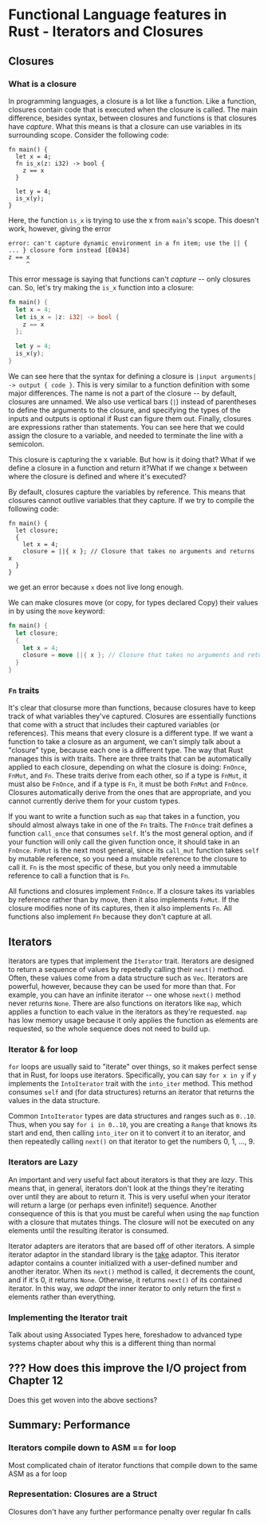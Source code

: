 # Functional Language features in Rust - Iterators and Closures

## Closures

### What is a closure

In programming languages, a closure is a lot like a function. Like a function, closures contain code
that is executed when the closure is called. The main difference, besides syntax, between closures and functions is
that closures have *capture*. What this means is that a closure can use variables in its surrounding
scope. Consider the following code:

```rust,ignore
fn main() {
  let x = 4;
  fn is_x(z: i32) -> bool {
    z == x
  }
  
  let y = 4;
  is_x(y);
}
```

Here, the function `is_x` is trying to use the x from `main`'s scope. This doesn't work, however,
giving the error

```text
error: can't capture dynamic environment in a fn item; use the || { ... } closure form instead [E0434]
z == x
     ^
```

This error message is saying that functions can't *capture* -- only closures can. So, let's try
making the `is_x` function into a closure:
```rust
fn main() {
  let x = 4;
  let is_x = |z: i32| -> bool {
    z == x
  };

  let y = 4;
  is_x(y);
}
```

We can see here that the syntax for defining a closure is `|input arguments| -> output { code }`.
This is very similar to a function definition with some major differences. The name is not a part of
the closure -- by default, closures are unnamed. We also use vertical bars (`|`) instead of
parentheses to define the arguments to the closure, and specifying the types of the inputs and
outputs is optional if Rust can figure them out. Finally, closures are expressions rather than
statements. You can see here that we could assign the closure to a variable, and needed to terminate
the line with a semicolon.

This closure is capturing the x variable. But how is it doing that? What if we define a closure in a
function and return it?What if we change x between where the closure is defined and where it's
executed?

By default, closures capture the variables by reference. This means that closures cannot outlive
variables that they capture. If we try to compile the following code:
```rust,ignore
fn main() {
  let closure;
  {
    let x = 4;
    closure = ||{ x }; // Closure that takes no arguments and returns x
  }
}
```
we get an error because `x` does not live long enough.

We can make closures move (or copy, for types declared Copy) their values in by using the `move`
keyword:
```rust
fn main() {
  let closure;
  {
    let x = 4;
    closure = move ||{ x }; // Closure that takes no arguments and returns x
  }
}
```

### `Fn` traits

It's clear that closurse more than functions, because closures have to keep track of what variables
they've captured. Closures are essentially functions that come with a struct that includes their
captured variables (or references). This means that every closure is a different type. If we want a
function to take a closure as an argument, we can't simply talk about a "closure" type, because each
one is a different type. The way that Rust manages this is with traits. There are three traits that
can be automatically applied to each closure, depending on what the closure is doing: `FnOnce`,
`FnMut`, and `Fn`. These traits derive from each other, so if a type is `FnMut`, it must also be
`FnOnce`, and if a type is `Fn`, it must be both `FnMut` and `FnOnce`. Closures automatically derive
from the ones that are appropriate, and you cannot currently derive them for your custom types.

If you want to write a function such as `map` that takes in a function, you should almost always
take in one of the `Fn` traits. The `FnOnce` trait defines a function `call_once` that consumes
`self`. It's the most general option, and if your function will only call the given function once,
it should take in an `FnOnce`. `FnMut` is the next most general, since its `call_mut` function takes
`self` by mutable reference, so you need a mutable reference to the closure to call it. `Fn` is the
most specific of these, but you only need a immutable reference to call a function that is `Fn`.

All functions and closures implement `FnOnce`. If a closure takes its variables by reference rather
than by move, then it also implements `FnMut`. If the closure modifies none of its captures, then it
also implements `Fn`. All functions also implement `Fn` because they don't capture at all.

## Iterators

Iterators are types that implement the `Iterator` trait. Iterators are designed to return a sequence
of values by repetedly calling their `next()` method. Often, these values come from a data structure
such as `Vec`. Iterators are powerful, however, because they can be used for more than that. For
example, you can have an infinite iterator -- one whose `next()` method never returns `None`. There
are also functions on iterators like `map`, which applies a function to each value in the iterators
as they're requested. `map` has low memory usage because it only applies the function as elements
are requested, so the whole sequence does not need to build up.

### Iterator & for loop

`for` loops are usually said to "iterate" over things, so it makes perfect sense that in Rust, for
loops use iterators. Specifically, you can say `for x in y` if `y` implements the `IntoIterator`
trait with the `into_iter` method. This method consumes `self` and (for data structures) returns an
iterator that returns the values in the data structure.

Common `IntoIterator` types are data structures and ranges such as `0..10`. Thus, when you say `for
i in 0..10`, you are creating a `Range` that knows its start and end, then calling `into_iter` on it
to convert it to an iterator, and then repeatedly calling `next()` on that iterator to get the
numbers 0, 1, ..., 9.

### Iterators are Lazy

An important and very useful fact about iterators is that they are _lazy_. This means that, in
general, iterators don't look at the things they're iterating over until they are about to return
it. This is very useful when your iterator will return a large (or perhaps even infinite!) sequence.
Another consequence of this is that you must be careful when using the `map` function with a closure
that mutates things. The closure will not be executed on any elements until the resulting iterator
is consumed.

Iterator adapters are iterators that are based off of other iterators. A simple iterator adaptor in
the standard library is the [take](https://doc.rust-lang.org/std/iter/struct.Take.html) adaptor.
This iterator adaptor contains a counter initialized with a user-defined number and another
iterator. When its `next()` method is called, it decrements the count, and if it's 0, it returns
`None`. Otherwise, it returns `next()` of its contained iterator. In this way, we _adapt_ the inner
iterator to only return the first `n` elements rather than everything.

### Implementing the Iterator trait

Talk about using Associated Types here, foreshadow to advanced type systems
chapter about why this is a different thing than normal

## ??? How does this improve the I/O project from Chapter 12

Does this get woven into the above sections?

## Summary: Performance

### Iterators compile down to ASM == for loop

Most complicated chain of iterator functions that compile down to the same ASM as a for loop

### Representation: Closures are a Struct

Closures don't have any further performance penalty over regular fn calls

